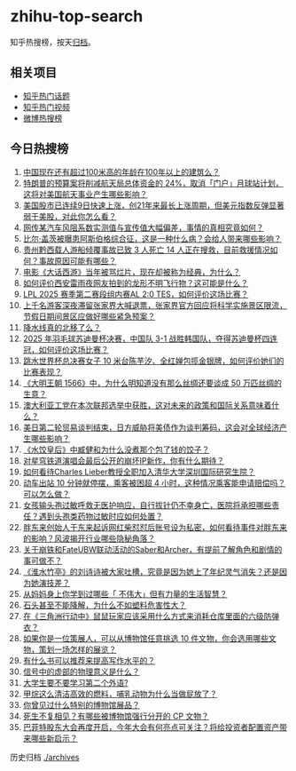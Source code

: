 # zhihu-top-search

知乎热搜榜，按天[归档](./archives)。

## 相关项目

- [知乎热门话题](https://github.com/justjavac/zhihu-trending-hot-questions)
- [知乎热门视频](https://github.com/justjavac/zhihu-trending-hot-video)
- [微博热搜榜](https://github.com/justjavac/weibo-trending-hot-search)

## 今日热搜榜

<!-- BEGIN -->
<!-- 最后更新时间 Mon May 05 2025 01:31:39 GMT+0800 (China Standard Time) -->

1. [中国现在还有超过100米高的年龄在100年以上的建筑么？](https://www.zhihu.com/search?q=https%3A%2F%2Fapi.zhihu.com%2Fquestions%2F1896573113350734371)
1. [特朗普的预算案将削减航天局总体资金的 24%，取消「门户」月球站计划，这将对美国航天事业产生哪些影响？](https://www.zhihu.com/search?q=https%3A%2F%2Fapi.zhihu.com%2Fquestions%2F1902086135531959323)
1. [美国股市已连续9日快速上涨，创21年来最长上涨周期，但美元指数反弹显著弱于美股，对此你怎么看？](https://www.zhihu.com/search?q=https%3A%2F%2Fapi.zhihu.com%2Fquestions%2F1902020755631375162)
1. [网传某汽车风阻系数实测值与宣传值大幅偏差，事情的真相究竟如何？](https://www.zhihu.com/search?q=https%3A%2F%2Fapi.zhihu.com%2Fquestions%2F1902117958920169074)
1. [比尔·盖茨被曝患阿斯伯格综合征，这是一种什么病？会给人带来哪些影响？](https://www.zhihu.com/search?q=https%3A%2F%2Fapi.zhihu.com%2Fquestions%2F1901715604848730914)
1. [贵州黔西载人游船倾覆事故已致 3 人死亡 14 人正在搜救，目前救援情况如何？事故原因可能有哪些？](https://www.zhihu.com/search?q=https%3A%2F%2Fapi.zhihu.com%2Fquestions%2F1902447602831685065)
1. [电影《大话西游》当年被骂烂片，现在却被称为经典，为什么？](https://www.zhihu.com/search?q=https%3A%2F%2Fapi.zhihu.com%2Fquestions%2F301436943)
1. [如何评价西安雷雨夜网友拍到的龙形不明飞行物？这可能是什么？](https://www.zhihu.com/search?q=https%3A%2F%2Fapi.zhihu.com%2Fquestions%2F1902077505088787049)
1. [LPL 2025 赛季第二赛段组内赛AL 2:0 TES，如何评价这场比赛？](https://www.zhihu.com/search?q=https%3A%2F%2Fapi.zhihu.com%2Fquestions%2F1902451547134231537)
1. [上千名游客深夜滞留张家界大喊退票，张家界官方回应将科学实施景区限流，节假日期间景区应做好哪些紧急预案？](https://www.zhihu.com/search?q=https%3A%2F%2Fapi.zhihu.com%2Fquestions%2F1902064820200630065)
1. [降水线真的北移了么？](https://www.zhihu.com/search?q=https%3A%2F%2Fapi.zhihu.com%2Fquestions%2F658045420)
1. [2025 年羽毛球苏迪曼杯决赛，中国队 3-1 战胜韩国队，夺得苏迪曼杯四连冠，如何评价这场比赛？](https://www.zhihu.com/search?q=https%3A%2F%2Fapi.zhihu.com%2Fquestions%2F1902397701108232453)
1. [跳水世界杯总决赛女子 10 米台陈芋汐、全红婵包揽金银牌，如何评价她们的比赛表现？](https://www.zhihu.com/search?q=https%3A%2F%2Fapi.zhihu.com%2Fquestions%2F1902073180283166808)
1. [《大明王朝 1566》中，为什么明知道没有那么丝绸还要谈成 50 万匹丝绸的生意？](https://www.zhihu.com/search?q=https%3A%2F%2Fapi.zhihu.com%2Fquestions%2F1900988804141133898)
1. [澳大利亚工党在本次联邦选举中获胜，这对未来的政策和国际关系意味着什么？](https://www.zhihu.com/search?q=https%3A%2F%2Fapi.zhihu.com%2Fquestions%2F1902095569943496386)
1. [美日第二轮贸易谈判结束，日方威胁将美债作为谈判筹码，这会对全球经济产生哪些影响？](https://www.zhihu.com/search?q=https%3A%2F%2Fapi.zhihu.com%2Fquestions%2F1901685589742434145)
1. [《水饺皇后》中臧健和为什么没煮那个包了钱的饺子？](https://www.zhihu.com/search?q=https%3A%2F%2Fapi.zhihu.com%2Fquestions%2F1900902930946725252)
1. [对星穹铁道演唱会最后公开的崩坏IP新作，你有什么期待？](https://www.zhihu.com/search?q=https%3A%2F%2Fapi.zhihu.com%2Fquestions%2F1902110506426282014)
1. [如何看待Charles Lieber教授全职加入清华大学深圳国际研究生院？](https://www.zhihu.com/search?q=https%3A%2F%2Fapi.zhihu.com%2Fquestions%2F1901411947011872669)
1. [动车出站 10 分钟就停摆，乘客被困超 4 小时，这种情况乘客能申请赔偿吗？可以怎么做？](https://www.zhihu.com/search?q=https%3A%2F%2Fapi.zhihu.com%2Fquestions%2F1901841268029503181)
1. [女孩输头孢过敏呼救无医护响应，自行拔针仍不幸身亡，医院将承担哪些责任？遇到头孢类药物过敏时应如何处置？](https://www.zhihu.com/search?q=https%3A%2F%2Fapi.zhihu.com%2Fquestions%2F1902131967346042767)
1. [胖东来创始人于东来起诉网红柴怼怼后账号设为私密，如何看待事件对胖东来的影响？风波揭开行业哪些隐秘角落？](https://www.zhihu.com/search?q=https%3A%2F%2Fapi.zhihu.com%2Fquestions%2F1902050933308892470)
1. [关于崩铁和FateUBW联动活动的Saber和Archer，有提前了解角色和剧情的事可做不？](https://www.zhihu.com/search?q=https%3A%2F%2Fapi.zhihu.com%2Fquestions%2F1902148021543731496)
1. [《淮水竹亭》的刘诗诗被大家吐槽，究竟是因为她上了年纪灵气消失？还是因为她演技差？](https://www.zhihu.com/search?q=https%3A%2F%2Fapi.zhihu.com%2Fquestions%2F1901643134993170637)
1. [从妈妈身上你学到过哪些「 不伟大」但有力量的生活智慧？](https://www.zhihu.com/search?q=https%3A%2F%2Fapi.zhihu.com%2Fquestions%2F1899915398507360587)
1. [石头甚至不能降解，为什么不如塑料危害性大？](https://www.zhihu.com/search?q=https%3A%2F%2Fapi.zhihu.com%2Fquestions%2F1890847255059230873)
1. [在《三角洲行动中》鼠鼠玩家应该采用什么方式来消耗仓库里面的六级防弹衣？](https://www.zhihu.com/search?q=https%3A%2F%2Fapi.zhihu.com%2Fquestions%2F1900940869760185516)
1. [如果你是一位策展人，可以从博物馆任意挑选 10 件文物，你会选用哪些文物，策划一场怎样的展览？](https://www.zhihu.com/search?q=https%3A%2F%2Fapi.zhihu.com%2Fquestions%2F1895488301500191691)
1. [有什么书可以推荐来提高写作水平的？](https://www.zhihu.com/search?q=https%3A%2F%2Fapi.zhihu.com%2Fquestions%2F11935537078)
1. [信号中的虚部的物理意义是什么？](https://www.zhihu.com/search?q=https%3A%2F%2Fapi.zhihu.com%2Fquestions%2F359911012)
1. [大学生要不要学习第二个外语?](https://www.zhihu.com/search?q=https%3A%2F%2Fapi.zhihu.com%2Fquestions%2F434947862)
1. [甲烷这么清洁高效的燃料，哺乳动物为什么当做屁放了？](https://www.zhihu.com/search?q=https%3A%2F%2Fapi.zhihu.com%2Fquestions%2F1901772320437176227)
1. [你曾见过什么特别的博物馆展品？](https://www.zhihu.com/search?q=https%3A%2F%2Fapi.zhihu.com%2Fquestions%2F1897558661578092580)
1. [死生不复相见？有哪些被博物馆强行分开的 CP 文物？](https://www.zhihu.com/search?q=https%3A%2F%2Fapi.zhihu.com%2Fquestions%2F1900176455696097313)
1. [巴菲特股东大会再度开启，今年大会有何亮点可关注？将给投资者配置资产带来哪些新启示？](https://www.zhihu.com/search?q=https%3A%2F%2Fapi.zhihu.com%2Fquestions%2F1901570984932271178)

<!-- END -->

历史归档 [./archives](./archives)
